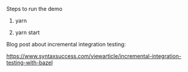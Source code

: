 Steps to run the demo

1) yarn

2) yarn start

Blog post about incremental integration testing:

https://www.syntaxsuccess.com/viewarticle/incremental-integration-testing-with-bazel
